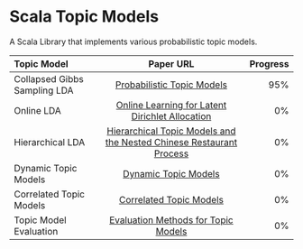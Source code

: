 Scala Topic Models
============

A Scala Library that implements various probabilistic topic models.

| Topic Model  | Paper URL  | Progress |
| :------------ |:---------------:| -----:|
| Collapsed Gibbs Sampling LDA      | [Probabilistic Topic Models](http://psiexp.ss.uci.edu/research/papers/SteyversGriffithsLSABookFormatted.pdf) | 95% |
| Online LDA      | [Online Learning for Latent Dirichlet Allocation](https://www.google.ca/url?sa=t&rct=j&q=&esrc=s&source=web&cd=1&cad=rja&uact=8&ved=0CCMQFjAA&url=https%3A%2F%2Fwww.cs.princeton.edu%2F~blei%2Fpapers%2FHoffmanBleiBach2010b.pdf&ei=2MrJU8zRJIOqyASAroDwDQ&usg=AFQjCNHLmU8Gk_P4usBj2QcGcaolw87w4w&sig2=lLl5Xzskw8A86S7lJsgqyA&bvm=bv.71198958,d.aWw)        |   0% |
| Hierarchical LDA | [Hierarchical Topic Models and the Nested Chinese Restaurant Process](http://machinelearning.wustl.edu/mlpapers/paper_files/NIPS2003_AA03.pdf)        |    0% |
| Dynamic Topic Models |       [Dynamic Topic Models](https://www.google.ca/url?sa=t&rct=j&q=&esrc=s&source=web&cd=1&cad=rja&uact=8&ved=0CCEQFjAA&url=http%3A%2F%2Fwww.cs.cmu.edu%2F~lafferty%2Fpub%2Fdtm.pdf&ei=psvJU4mQL5GiyASy6oHQAw&usg=AFQjCNGicS7Nr_Q76R5uSUczaUP2DaAd1A&sig2=d3nt4NaTG6E1qSUMRlI8iw&bvm=bv.71198958,d.aWw)     |   0%     |
| Correlated Topic Models |    [Correlated Topic Models](https://www.google.ca/url?sa=t&rct=j&q=&esrc=s&source=web&cd=1&cad=rja&uact=8&ved=0CCEQFjAA&url=http%3A%2F%2Fwww.cs.cmu.edu%2F~lafferty%2Fpub%2Fctm.pdf&ei=28vJU5CeM4ScyASEp4KoBg&usg=AFQjCNGTR5VIu8rT23HbIJw75Ppw2C2Ypw&sig2=fQOvDVSRTfMDhZkdzBDnpw&bvm=bv.71198958,d.aWw)     |     0%   | 
| Topic Model Evaluation  | [Evaluation Methods for Topic Models](https://www.google.ca/url?sa=t&rct=j&q=&esrc=s&source=web&cd=1&cad=rja&uact=8&ved=0CCEQFjAA&url=https%3A%2F%2Fwww.era.lib.ed.ac.uk%2Fbitstream%2F1842%2F4587%2F1%2FMurrayI_Evaluation%2520Methods%2520for.pdf&ei=eczJU7KcC4a2yAShvoGQAw&usg=AFQjCNHN1G42Uf9Q-42EsaYZ9QnrYuumRg&sig2=IVxn1n0mQQLUWx-b-ZSqoA&bvm=bv.71198958,d.aWw)  | 0% |
